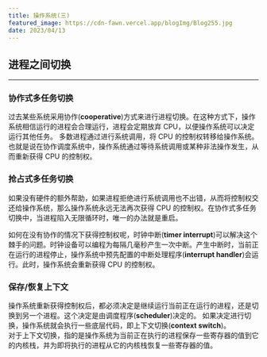 ```yaml
---
title: 操作系统(三)
featured_image: https://cdn-fawn.vercel.app/blogImg/Blog255.jpg
date: 2023/04/13
---
```


## 进程之间切换
***  
### 协作式多任务切换
过去某些系统采用协作(**cooperative**)方式来进行进程切换。在这种方式下，操作系统相信运行的进程会合理运行，进程会定期放弃 CPU，以便操作系统可以决定运行其他任务。
多数进程通过进行系统调用，将 CPU 的控制权转移给操作系统。也就是说在协作调度系统中，操作系统通过等待系统调用或某种非法操作发生，从而重新获得 CPU 的控制权。

### 抢占式多任务切换
如果没有硬件的额外帮助，如果进程拒绝进行系统调用也不出错，从而将控制权交还给操作系统，那么操作系统永远无法再次获得 CPU 的控制权。在协作式多任务切换中，当进程陷入无限循环时，唯一的办法就是重启。

如何在没有协作的情况下获得控制权呢，时钟中断(**timer interrupt**)可以解决这个棘手的问题。时钟设备可以编程为每隔几毫秒产生一次中断。产生中断时，当前正在运行的进程停止，操作系统中预先配置的中断处理程序(**interrupt handler**)会运行。此时，操作系统会重新获得 CPU 的控制权。

### 保存/恢复上下文
操作系统重新获得控制权后，都必须决定是继续运行当前正在运行的进程，还是切换到另一个进程。这个决定是由调度程序(**scheduler**)决定的。
如果决定进行切换，操作系统就会执行一些底层代码，即上下文切换(**context switch**)。  
对于上下文切换，指的是操作系统为当前正在执行的进程保存一些寄存器的值到它的内核栈，并为即将执行的进程从它的内核栈恢复一些寄存器的值。